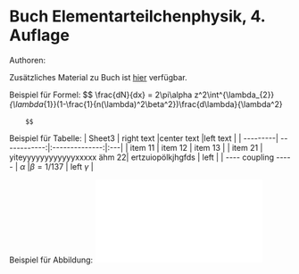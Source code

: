 # Buch Elementarteilchenphysik, 4. Auflage

Authoren:


Zusätzliches Material zu  Buch ist [hier](https://github.com/BuchEPP/Auflage4) verfügbar.


Beispiel für Formel:
       $$
        \frac{dN}{dx} = 2\pi\alpha z^2\int^{\lambda_{2}}_{\lambda_{1}}(1-\frac{1}{n(\lambda)^2\beta^2})\frac{d\lambda}{\lambda^2}
       
		$$
    
    
Beispiel für Tabelle:
| Sheet3 | right text |center text |left text |
| ---------| ------------:|:--------------:|:---|
| item 11   |   item 12 | item 13 |
|  item 21 |  yiteyyyyyyyyyyyyxxxxx  ähm 22| ertzuiopölkjhgfds | left |
| ---- coupling  -----      |  $\alpha$ |$\beta=1/137$ | left $\gamma$ |


Beispiel für Abbildung:
![Poisson Verteilung](0106_Poisson_Verteilung.pdf "Poisson")
